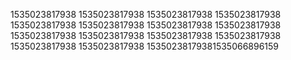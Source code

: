 1535023817938
1535023817938
1535023817938
1535023817938
1535023817938
1535023817938
1535023817938
1535023817938
1535023817938
1535023817938
1535023817938
1535023817938
1535023817938
1535023817938
15350238179381535066896159